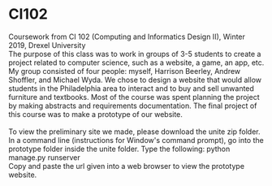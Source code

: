 # CI102
Coursework from CI 102 (Computing and Informatics Design II), Winter 2019, Drexel University<br />
The purpose of this class was to work in groups of 3-5 students to create a project related to computer science, such as a website, a game, an app, etc.
My group consisted of four people: myself, Harrison Beerley, Andrew Shoffler, and Michael Wyda.
We chose to design a website that would allow students in the Philadelphia area to interact and to buy and sell unwanted furniture and textbooks.
Most of the course was spent planning the project by making abstracts and requirements documentation.
The final project of this course was to make a prototype of our website. <br />
<br />
To view the preliminary site we made, please download the unite zip folder. In a command line (instructions for Window's command prompt), 
go into the prototype folder inside the unite folder. Type the following: python manage.py runserver <br />
Copy and paste the url given into a web browser to view the prototype website.
